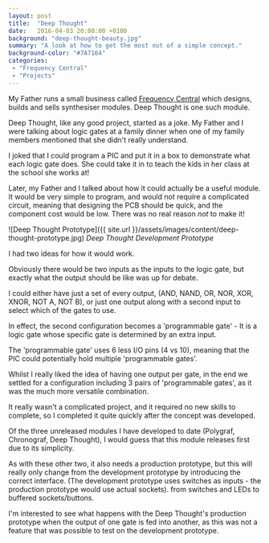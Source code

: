 ```yaml
---
layout: post
title:  "Deep Thought"
date:   2016-04-03 20:00:00 +0100
background: "deep-thought-beauty.jpg"
summary: "A look at how to get the most out of a simple concept."
background-color: "#7A7164"
categories:
 - "Frequency Central"
 - "Projects"
---
```

My Father runs a small business called [Frequency Central](http://frequencycentral.co.uk) which
designs, builds and sells synthesiser modules.
Deep Thought is one such module.

Deep Thought, like any good project, started as a joke.
My Father and I were talking about logic gates at a family dinner
when one of my family members mentioned that she didn't really understand.

I joked that I could program a PIC and put it in a box to demonstrate what each
logic gate does. She could take it in to teach the kids in her class
at the school she works at!

Later, my Father and I talked about how it could actually be a useful module.
It would be very simple to program, and would not require a complicated circuit,
meaning that designing the PCB should be quick, and the component cost would be low.
There was no real reason *not* to make it!

![Deep Thought Prototype]({{ site.url }}/assets/images/content/deep-thought-prototype.jpg)
*Deep Thought Development Prototype*

I had two ideas for how it would work.

Obviously there would be two inputs as the inputs to the logic gate,
but exactly what the output should be like was up for debate.

I could either have just a set of every output,
(AND, NAND, OR, NOR, XOR, XNOR, NOT A, NOT B),
or just one output along with a second input to select which of the gates to use.

In effect, the second configuration becomes a 'programmable gate' -
It is a logic gate whose specific gate is determined by an extra input.

The 'programmable gate' uses 6 less I/O pins (4 vs 10),
meaning that the PIC could potentially hold multiple 'programmable gates'.

Whilst I really liked the idea of having one output per gate,
in the end we settled for a configuration including 3 pairs of 'programmable gates',
as it was the much more versatile combination.

It really wasn't a complicated project, 
and it required no new skills to complete,
so I completed it quite quickly after the concept was developed.

Of the three unreleased modules I have developed to date 
(Polygraf, Chronograf, Deep Thought), 
I would guess that this module releases first due to its simplicity.

As with these other two, it also needs a production prototype,
but this will really only change from the development prototype
by introducing the correct interface.
(The development prototype uses switches as inputs -
the production prototype would use actual sockets).
from switches and LEDs to buffered sockets/buttons.

I'm interested to see what happens with the Deep Thought's
production prototype when the output of one gate is fed into another,
as this was not a feature that was possible to test on the development prototype.
